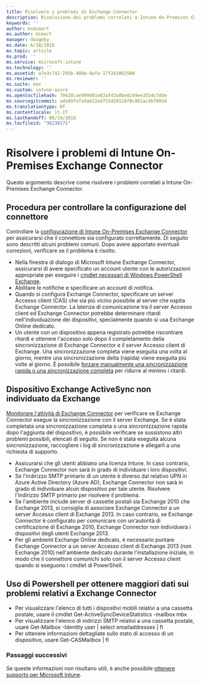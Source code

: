 ```yaml
---
title: Risolvere i problemi di Exchange Connector
description: Risoluzione dei problemi correlati a Intune On-Premises Exchange Connector.
keywords: ''
author: msmimart
ms.author: mimart
manager: dougeby
ms.date: 6/18/2018
ms.topic: article
ms.prod: ''
ms.service: microsoft-intune
ms.technology: ''
ms.assetid: a7e3c742-295b-40bb-9afa-17f243062500
ms.reviewer: ''
ms.suite: ems
ms.custom: intune-azure
ms.openlocfilehash: 70428cae999d91e83af43a0be0249ee3554c7dde
ms.sourcegitcommit: ada99fefe9a612ed753420116f8c801ac4bf0934
ms.translationtype: HT
ms.contentlocale: it-IT
ms.lasthandoff: 06/19/2018
ms.locfileid: "36238171"
---
```

# <a name="troubleshoot-the-intune-on-premises-exchange-connector"></a>Risolvere i problemi di Intune On-Premises Exchange Connector

Questo argomento descrive come risolvere i problemi correlati a Intune On-Premises Exchange Connector.

## <a name="steps-for-checking-the-connector-configuration"></a>Procedura per controllare la configurazione del connettore 

Controllare la [configurazione di Intune On-Premises Exchange Connector](exchange-connector-install.md) per assicurarsi che il connettore sia configurato correttamente. Di seguito sono descritti alcuni problemi comuni. Dopo avere apportato eventuali correzioni, verificare se il problema è risolto.

 - Nella finestra di dialogo di Microsoft Intune Exchange Connector, assicurarsi di avere specificato un account utente con le autorizzazioni appropriate per eseguire i [cmdlet necessari di Windows PowerShell Exchange](exchange-connector-install.md#exchange-cmdlet-requirements).
- Abilitare le notifiche e specificare un account di notifica.
 - Quando si configura Exchange Connector, specificare un server Accesso client (CAS) che sia più vicino possibile al server che ospita Exchange Connector. La latenza di comunicazione tra il server Accesso client ed Exchange Connector potrebbe determinare ritardi nell'individuazione dei dispositivi, specialmente quando si usa Exchange Online dedicato.
 - Un utente con un dispositivo appena registrato potrebbe riscontrare ritardi e ottenere l'accesso solo dopo il completamento della sincronizzazione di Exchange Connector e il server Accesso client di Exchange. Una sincronizzazione completa viene eseguita una volta al giorno, mentre una sincronizzazione delta (rapida) viene eseguita più volte al giorno.  È possibile [forzare manualmente una sincronizzazione rapida o una sincronizzazione completa](exchange-connector-install.md#manually-force-a-quick-sync-or-full-sync) per ridurre al minimo i ritardi.
 
## <a name="exchange-activesync-device-not-discovered-from-exchange"></a>Dispositivo Exchange ActiveSync non individuato da Exchange
[Monitorare l'attività di Exchange Connector](exchange-connector-install.md#on-premises-exchange-connector-high-availability-support) per verificare se Exchange Connector esegue la sincronizzazione con il server Exchange. Se è stata completata una sincronizzazione completa o una sincronizzazione rapida dopo l'aggiunta del dispositivo, è possibile verificare se sussistono altri problemi possibili, elencati di seguito. Se non è stata eseguita alcuna sincronizzazione, raccogliere i log di sincronizzazione e allegarli a una richiesta di supporto.

 - Assicurarsi che gli utenti abbiano una licenza Intune. In caso contrario, Exchange Connector non sarà in grado di individuare i loro dispositivi.
 - Se l'indirizzo SMTP primario di un utente è diverso dal relativo UPN in Azure Active Directory (Azure AD), Exchange Connector non sarà in grado di individuare alcun dispositivo per tale utente. Risolvere l'indirizzo SMTP primario per risolvere il problema.
 - Se l'ambiente include server di cassette postali sia Exchange 2010 che Exchange 2013, si consiglia di associare Exchange Connector a un server Accesso client di Exchange 2013. In caso contrario, se Exchange Connector è configurato per comunicare con un'autorità di certificazione di Exchange 2010, Exchange Connector non individuerà i dispositivi degli utenti Exchange 2013. 
- Per gli ambienti Exchange Online dedicato, è necessario puntare Exchange Connector a un server Accesso client di Exchange 2013 (non Exchange 2010) nell'ambiente dedicato durante l'installazione iniziale, in modo che il connettore comunichi solo con il server Accesso client quando si eseguono i cmdlet di PowerShell.


## <a name="using-powershell-to-get-more-data-on-exchange-connector-issues"></a>Uso di Powershell per ottenere maggiori dati sui problemi relativi a Exchange Connector
- Per visualizzare l'elenco di tutti i dispositivi mobili relativi a una cassetta postale, usare il cmdlet Get-ActiveSyncDeviceStatistics -mailbox mbx
- Per visualizzare l'elenco di indirizzi SMTP relativi a una cassetta postale, usare Get-Mailbox -Identity user | select emailaddresses | fl
- Per ottenere informazioni dettagliate sullo stato di accesso di un dispositivo, usare Get-CASMailbox <upn> | fl

### <a name="next-steps"></a>Passaggi successivi
Se queste informazioni non risultano utili, è anche possibile [ottenere supporto per Microsoft Intune](get-support.md).
